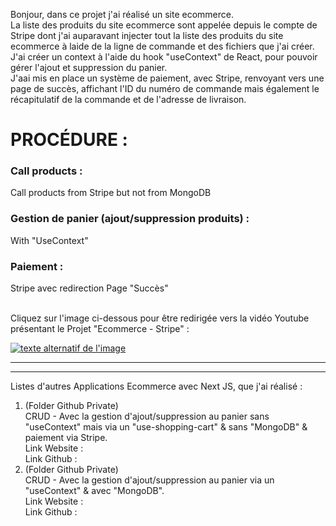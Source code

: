 Bonjour, dans ce projet j'ai réalisé un site ecommerce.<br/>
La liste des produits du site ecommerce sont appelée depuis le compte de Stripe dont j'ai auparavant injecter tout la liste des produits du site ecommerce à laide de la ligne de commande et des fichiers que j'ai créer.<br/>
J'ai créer un context à l'aide du hook "useContext" de React, pour pouvoir gérer l'ajout et suppression du panier.<br/>
J'aai mis en place un système de paiement, avec Stripe, renvoyant vers une page de succès, affichant l'ID du numéro de commande mais également le récapitulatif de la commande et de l'adresse de livraison.<br/>

# PROCÉDURE :
### Call products :<br/>
Call products from Stripe but not from MongoDB<br/>
### Gestion de panier (ajout/suppression produits) :<br/>
With "UseContext"<br/>
### Paiement :<br/>
Stripe avec redirection Page "Succès"<br/>


<br />
Cliquez sur l'image ci-dessous pour être redirigée vers la vidéo Youtube présentant le Projet "Ecommerce - Stripe" :

[![texte alternatif de l'image](https://res.cloudinary.com/dky2vpnyr/image/upload/v1687814132/Github/Project20_Ecommerce_UseContext_Stripe_WithoutFolderSrcApp_NextJS_13_xq5w9r.png)](https://www.youtube.com/watch?v=Ty-UreoQn8k "Youtube : Présetation projet Ecommerce Next JS 13 - Stripe
")

***
***

Listes d'autres Applications Ecommerce avec Next JS, que j'ai réalisé :

1. (Folder Github Private)<br/>
   CRUD - Avec la gestion d'ajout/suppression au panier sans "useContext" mais via un "use-shopping-cart" & sans "MongoDB" & paiement via Stripe.<br/>
   Link Website : <br/>
   Link Github : <br/>
2. (Folder Github Private)<br/>
   CRUD - Avec la gestion d'ajout/suppression au panier via un "useContext" & avec "MongoDB".<br/>
   Link Website : <br/>
   Link Github : <br/>

